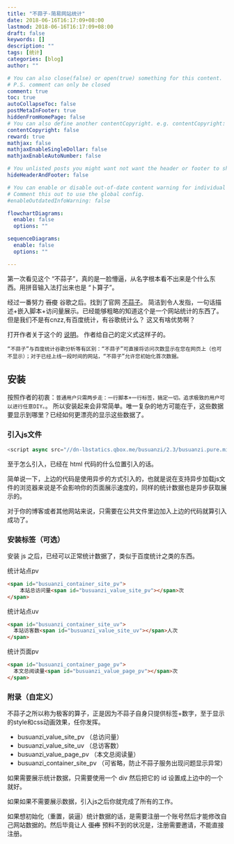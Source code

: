 ```yaml
---
title: "不蒜子-简易网站统计"
date: 2018-06-16T16:17:09+08:00
lastmod: 2018-06-16T16:17:09+08:00
draft: false
keywords: []
description: ""
tags: [统计]
categories: [blog]
author: ""

# You can also close(false) or open(true) something for this content.
# P.S. comment can only be closed
comment: true
toc: true
autoCollapseToc: false
postMetaInFooter: true
hiddenFromHomePage: false
# You can also define another contentCopyright. e.g. contentCopyright: "This is another copyright."
contentCopyright: false
reward: true
mathjax: false
mathjaxEnableSingleDollar: false
mathjaxEnableAutoNumber: false

# You unlisted posts you might want not want the header or footer to show
hideHeaderAndFooter: false

# You can enable or disable out-of-date content warning for individual post.
# Comment this out to use the global config.
#enableOutdatedInfoWarning: false

flowchartDiagrams:
  enable: false
  options: ""

sequenceDiagrams: 
  enable: false
  options: ""

---
```


第一次看见这个 “不蒜子”，真的是一脸懵逼，从名字根本看不出来是个什么东西。用拼音输入法打出来也是 “卜算子”。

经过一番努力 ~~百度~~ 谷歌之后。找到了官网 [不蒜子](http://busuanzi.ibruce.info/)。 简洁到令人发指，一句话描述+嵌入脚本+访问量展示。已经能够粗略的知道这个是一个网站统计的东西了。但是我们不是有cnzz,有百度统计，有谷歌统计么？ 这又有啥优势啊？

打开作者关于这个的 [说明](http://ibruce.info/2015/04/04/busuanzi/)。 作者给自己的定义式这样子的。

```text
“不蒜子”与百度统计谷歌分析等有区别：“不蒜子”可直接将访问次数显示在您在网页上（也可不显示）；对于已经上线一段时间的网站，“不蒜子”允许您初始化首次数据。
```

## 安装

按照作者的初衷：`普通用户只需两步走：一行脚本+一行标签，搞定一切。追求极致的用户可以进行任意DIY。`。
所以安装起来会非常简单。唯一复杂的地方可能在于，这些数据要显示到哪里？已经如何更漂亮的显示这些数据了。

### 引入js文件

```javascript
<script async src="//dn-lbstatics.qbox.me/busuanzi/2.3/busuanzi.pure.mini.js"></script>
```

至于怎么引入，已经在 html 代码的什么位置引入的话。

简单说一下，上边的代码是使用异步的方式引入的，也就是说在支持异步加载js文件的浏览器来说是不会影响你的页面展示速度的，同样的统计数据也是异步获取展示的。

对于你的博客或者其他网站来说，只需要在公共文件里边加入上边的代码就算引入成功了。

### 安装标签（可选）

安装 js 之后，已经可以正常统计数据了，类似于百度统计之类的东西。

统计站点pv

```html
<span id="busuanzi_container_site_pv">
    本站总访问量<span id="busuanzi_value_site_pv"></span>次
</span>
```

统计站点uv

```html
<span id="busuanzi_container_site_uv">
  本站访客数<span id="busuanzi_value_site_uv"></span>人次
</span>
```

统计页面pv

```html
<span id="busuanzi_container_page_pv">
  本文总阅读量<span id="busuanzi_value_page_pv"></span>次
</span>
```


### 附录（自定义）

不蒜子之所以称为极客的算子，正是因为不蒜子自身只提供标签+数字，至于显示的style和css动画效果，任你发挥。

- busuanzi_value_site_pv （总访问量）
- busuanzi_value_site_uv （总访客数）
- busuanzi_value_page_pv （本文总阅读量）
- busuanzi_container_site_pv （可省略，防止不蒜子服务出现问题显示异常）

如果需要展示统计数据，只需要使用一个 div 然后把它的 id 设置成上边中的一个就好。

如果如果不需要展示数据，引入js之后你就完成了所有的工作。

如果想初始化（重置，装逼）统计数据的话，是需要注册一个账号然后才能修改自己网站数据的。然后毕竟让人 ~~蛋疼~~ 预料不到的状况是，注册需要邀请，不能直接注册。